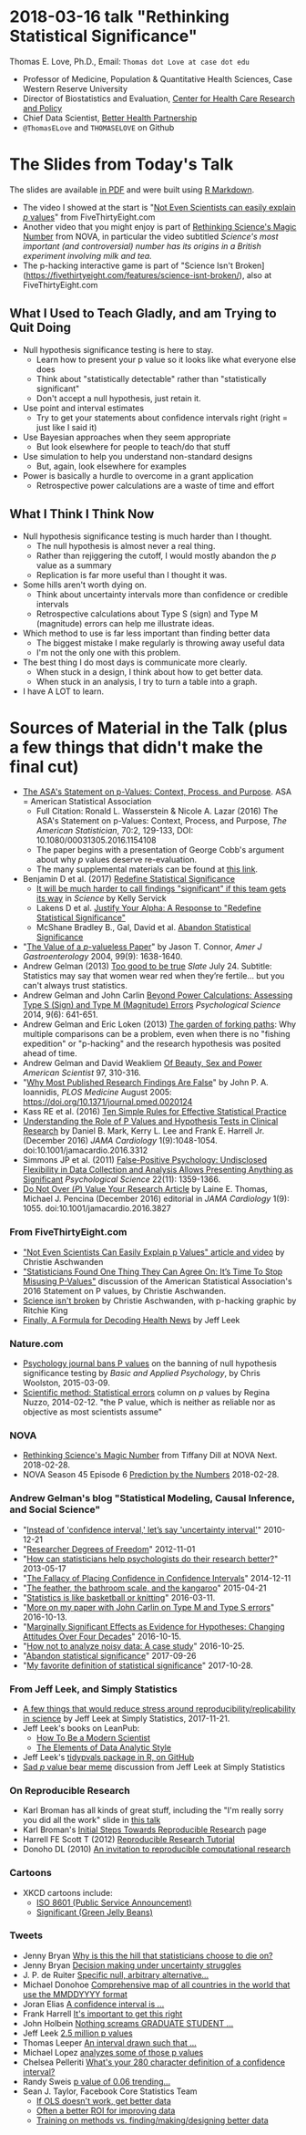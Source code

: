# 2018-03-16 talk "Rethinking Statistical Significance"

Thomas E. Love, Ph.D., Email: `Thomas dot Love at case dot edu`

- Professor of Medicine, Population & Quantitative Health Sciences, Case Western Reserve University
- Director of Biostatistics and Evaluation, [Center for Health Care Research and Policy](http://chrp.org/)
- Chief Data Scientist, [Better Health Partnership](http://betterhealthpartnership.org/)
- `@ThomasELove` and `THOMASELOVE` on Github

# The Slides from Today's Talk

The slides are available [in PDF](https://github.com/THOMASELOVE/rethink/blob/master/Love_2018-03-16.pdf) and were built using [R Markdown](https://raw.githubusercontent.com/THOMASELOVE/rethink/master/Love_2018-03-16.Rmd).

- The video I showed at the start is "[Not Even Scientists can easily explain *p* values](http://fivethirtyeight.com/features/not-even-scientists-can-easily-explain-p-values/)" from FiveThirtyEight.com
- Another video that you might enjoy is part of [Rethinking Science's Magic Number](http://www.pbs.org/wgbh/nova/next/body/rethinking-sciences-magic-number/) from NOVA, in particular the video subtitled *Science's most important (and controversial) number has its origins in a British experiment involving milk and tea.*
- The p-hacking interactive game is part of "Science Isn't Broken](https://fivethirtyeight.com/features/science-isnt-broken/), also at FiveThirtyEight.com

## What I Used to Teach Gladly, and am Trying to Quit Doing

- Null hypothesis significance testing is here to stay.
    - Learn how to present your p value so it looks like what everyone else does
    - Think about "statistically detectable" rather than "statistically significant"
    - Don't accept a null hypothesis, just retain it.
- Use point and interval estimates
    - Try to get your statements about confidence intervals right (right = just like I said it)
- Use Bayesian approaches when they seem appropriate
    - But look elsewhere for people to teach/do that stuff
- Use simulation to help you understand non-standard designs
    - But, again, look elsewhere for examples
- Power is basically a hurdle to overcome in a grant application
    - Retrospective power calculations are a waste of time and effort
    
## What I Think I Think Now

- Null hypothesis significance testing is much harder than I thought.
    - The null hypothesis is almost never a real thing.
    - Rather than rejiggering the cutoff, I would mostly abandon the *p* value as a summary
    - Replication is far more useful than I thought it was.
- Some hills aren't worth dying on.
    - Think about uncertainty intervals more than confidence or credible intervals
    - Retrospective calculations about Type S (sign) and Type M (magnitude) errors can help me illustrate ideas.
- Which method to use is far less important than finding better data
    - The biggest mistake I make regularly is throwing away useful data
    - I'm not the only one with this problem.
- The best thing I do most days is communicate more clearly.
    - When stuck in a design, I think about how to get better data.
    - When stuck in an analysis, I try to turn a table into a graph.
- I have A LOT to learn.

# Sources of Material in the Talk (plus a few things that didn't make the final cut)

- [The ASA's Statement on p-Values: Context, Process, and Purpose](https://amstat.tandfonline.com/doi/full/10.1080/00031305.2016.1154108?scroll=top&needAccess=true#.Wqqvlej4-Uk). ASA = American Statistical Association
    - Full Citation: Ronald L. Wasserstein & Nicole A. Lazar (2016) The ASA's Statement on p-Values: Context, Process, and Purpose, *The American Statistician*, 70:2, 129-133, DOI: 10.1080/00031305.2016.1154108
    - The paper begins with a presentation of George Cobb's argument about why *p* values deserve re-evaluation.
    - The many supplemental materials can be found at [this link](https://www.tandfonline.com/doi/suppl/10.1080/00031305.2016.1154108?scroll=top). 
- Benjamin D et al. (2017) [Redefine Statistical Significance](https://psyarxiv.com/mky9j/)
    - [It will be much harder to call findings "significant" if this team gets its way](http://www.sciencemag.org/news/2017/07/it-will-be-much-harder-call-new-findings-significant-if-team-gets-its-way) in *Science* by Kelly Servick
    - Lakens D et al. [Justify Your Alpha: A Response to "Redefine Statistical Significance"](https://psyarxiv.com/9s3y6)
    - McShane Bradley B., Gal, David et al. [Abandon Statistical Significance](http://www.stat.columbia.edu/~gelman/research/unpublished/abandon.pdf)
- "[The Value of a *p*-valueless Paper](https://www.nature.com/ajg/journal/v99/n9/pdf/ajg2004321a.pdf?origin=ppub&foxtrotcallback=true)" by Jason T. Connor, *Amer J Gastroenterology* 2004, 99(9): 1638-1640.
- Andrew Gelman (2013) [Too good to be true](http://www.slate.com/articles/health_and_science/science/2013/07/statistics_and_psychology_multiple_comparisons_give_spurious_results.html) *Slate* July 24. Subtitle: Statistics may say that women wear red when they’re fertile... but you can't always trust statistics.
- Andrew Gelman and John Carlin [Beyond Power Calculations: Assessing Type S (Sign) and Type M (Magnitude) Errors](http://www.stat.columbia.edu/~gelman/research/published/retropower_final.pdf) *Psychological Science* 2014, 9(6): 641-651.
- Andrew Gelman and Eric Loken (2013) [The garden of forking paths](http://www.stat.columbia.edu/~gelman/research/unpublished/p_hacking.pdf): Why multiple comparisons can be a problem, even when there is no "fishing expedition" or "p-hacking" and the research hypothesis was posited ahead of time.
- Andrew Gelman and David Weakliem [Of Beauty, Sex and Power](http://www.stat.columbia.edu/~gelman/research/published/power5r.pdf) *American Scientist* 97, 310-316.
- "[Why Most Published Research Findings Are False](http://journals.plos.org/plosmedicine/article?id=10.1371/journal.pmed.0020124)" by John P. A. Ioannidis, *PLOS Medicine* August 2005: https://doi.org/10.1371/journal.pmed.0020124
- Kass RE et al. (2016) [Ten Simple Rules for Effective Statistical Practice](http://journals.plos.org/ploscompbiol/article?id=10.1371/journal.pcbi.1004961)
- [Understanding the Role of P Values and Hypothesis Tests in Clinical Research](https://jamanetwork.com/journals/jamacardiology/fullarticle/2566171) by Daniel B. Mark, Kerry L. Lee and Frank E. Harrell Jr. (December 2016) *JAMA Cardiology* 1(9):1048-1054. doi:10.1001/jamacardio.2016.3312
- Simmons JP et al. (2011) [False-Positive Psychology: Undisclosed Flexibility in Data Collection and Analysis Allows Presenting Anything as Significant](http://journals.sagepub.com/doi/abs/10.1177/0956797611417632) *Psychological Science* 22(11): 1359-1366. 
- [Do Not Over (*P*) Value Your Research Article](https://jamanetwork.com/journals/jamacardiology/fullarticle/2566166) by Laine E. Thomas, Michael J. Pencina (December 2016) editorial in *JAMA Cardiology*  1(9): 1055. doi:10.1001/jamacardio.2016.3827

### From FiveThirtyEight.com

- ["Not Even Scientists Can Easily Explain p Values" article and video](http://fivethirtyeight.com/features/not-even-scientists-can-easily-explain-p-values/) by Christie Aschwanden
- ["Statisticians Found One Thing They Can Agree On: It’s Time To Stop Misusing P-Values"](http://fivethirtyeight.com/features/statisticians-found-one-thing-they-can-agree-on-its-time-to-stop-misusing-p-values/) discussion of the American Statistical Association's 2016 Statement on P values, by Christie Aschwanden.
- [Science isn't broken](https://fivethirtyeight.com/features/science-isnt-broken) by Christie Aschwanden, with p-hacking graphic by Ritchie King
- [Finally, A Formula for Decoding Health News](https://fivethirtyeight.com/features/a-formula-for-decoding-health-news/) by Jeff Leek

### Nature.com

- [Psychology journal bans P values](http://www.nature.com/news/psychology-journal-bans-p-values-1.17001) on the banning of null hypothesis significance testing by *Basic and Applied Psychology*, by Chris Woolston, 2015-03-09.
- [Scientific method: Statistical errors](https://www.nature.com/news/scientific-method-statistical-errors-1.14700) column on *p* values by Regina Nuzzo, 2014-02-12. "the P value, which is neither as reliable nor as objective as most scientists assume"

### NOVA

- [Rethinking Science's Magic Number](http://www.pbs.org/wgbh/nova/next/body/rethinking-sciences-magic-number/) from Tiffany Dill at NOVA Next. 2018-02-28.
- NOVA Season 45 Episode 6 [Prediction by the Numbers](http://www.pbs.org/video/prediction-by-the-numbers-hg2znc/) 2018-02-28.

### Andrew Gelman's blog "Statistical Modeling, Causal Inference, and Social Science"

- "[Instead of 'confidence interval,' let’s say 'uncertainty interval'](http://andrewgelman.com/2010/12/21/lets_say_uncert/)" 2010-12-21
- "[Researcher Degrees of Freedom](http://andrewgelman.com/2012/11/01/researcher-degrees-of-freedom/)" 2012-11-01
- "[How can statisticians help psychologists do their research better?](http://andrewgelman.com/2013/05/17/how-can-statisticians-help-psychologists-do-their-research-better/)" 2013-05-17
- "[The Fallacy of Placing Confidence in Confidence Intervals](http://andrewgelman.com/2014/12/11/fallacy-placing-confidence-confidence-intervals/)" 2014-12-11
- "[The feather, the bathroom scale, and the kangaroo](http://andrewgelman.com/2015/04/21/feather-bathroom-scale-kangaroo/)" 2015-04-21
- "[Statistics is like basketball or knitting](http://andrewgelman.com/2016/03/11/statistics-is-like-basketball-or-knitting/)" 2016-03-11.
- "[More on my paper with John Carlin on Type M and Type S errors](http://andrewgelman.com/2016/11/13/more-on-my-paper-with-john-carlin-on-type-m-and-type-s-errors/)" 2016-10-13.
- "[Marginally Significant Effects as Evidence for Hypotheses: Changing Attitudes Over Four Decades](http://andrewgelman.com/2016/10/15/marginally-significant-effects-as-evidence-for-hypotheses-changing-attitudes-over-four-decades/)" 2016-10-15.
- "[How not to analyze noisy data: A case study](http://andrewgelman.com/2016/10/25/how-not-to-analyze-noisy-data-a-case-study/)" 2016-10-25.
- "[Abandon statistical significance](http://andrewgelman.com/2017/09/26/abandon-statistical-significance/)" 2017-09-26
- "[My favorite definition of statistical significance](http://andrewgelman.com/2017/10/28/favorite-definition-statistical-significance/)" 2017-10-28.
 
### From Jeff Leek, and Simply Statistics

- [A few things that would reduce stress around reproducibility/replicability in science](https://simplystatistics.org/2017/11/21/rr-sress/) by Jeff Leek at Simply Statistics, 2017-11-21.
- Jeff Leek's books on LeanPub:
    - [How To Be a Modern Scientist](https://leanpub.com/modernscientist)
    - [The Elements of Data Analytic Style](https://leanpub.com/datastyle)
- Jeff Leek's [tidypvals package in R, on GitHub](https://github.com/jtleek/tidypvals)
- [Sad *p* value bear meme](https://simplystatistics.org/2013/08/26/statistics-meme-sad-p-value-bear/) discussion from Jeff Leek at Simply Statistics

### On Reproducible Research
- Karl Broman has all kinds of great stuff, including the "I'm really sorry you did all the work" slide in [this talk](https://www.biostat.wisc.edu/~kbroman/presentations/repro_research_UMass2016.pdf) 
 - Karl Broman's [Initial Steps Towards Reproducible Research](http://kbroman.org/steps2rr/) page
 - Harrell FE Scott T (2012) [Reproducible Research Tutorial](http://biostat.mc.vanderbilt.edu/wiki/pub/Main/ReproducibleResearchTutorial/HarrellScottTutorial-useR2012.pdf)
 - Donoho DL (2010) [An invitation to reproducible computational research](https://academic.oup.com/biostatistics/article/11/3/385/257703)

### Cartoons

- XKCD cartoons include:
    - [ISO 8601 (Public Service Announcement)](https://xkcd.com/1179/)
    - [Significant (Green Jelly Beans)](https://xkcd.com/882/)

### Tweets

- Jenny Bryan [Why is this the hill that statisticians choose to die on?](https://twitter.com/JennyBryan/status/946433827076939776)
- Jenny Bryan [Decision making under uncertainty struggles](https://twitter.com/JennyBryan/status/94644114851556)
- J. P. de Ruiter [Specific null, arbitrary alternative...](https://twitter.com/JPdeRuiter/status/963481008417988609)
- Michael Donohoe [Comprehensive map of all countries in the world that use the MMDDYYYY format](https://twitter.com/donohoe/status/597876118688026624)
- Joran Elias [A confidence interval is ...](https://twitter.com/joranelias/status/973662113657843712)
- Frank Harrell [It's important to get this right](https://twitter.com/f2harrell/status/946437578391216129)
- John Holbein [Nothing screams GRADUATE STUDENT ...](https://twitter.com/JohnHolbein1/status/967815244574703616)
- Jeff Leek [2.5 million p values](https://twitter.com/jtleek/status/890180014733492225)
- Thomas Leeper [An interval drawn such that ...](https://twitter.com/thosjleeper/status/973664676897837057)
- Michael Lopez [analyzes some of those p values](https://twitter.com/StatsbyLopez/status/890230164042469376)
- Chelsea Pelleriti [What's your 280 character definition of a confidence interval?](https://twitter.com/ChelseaParlett/status/973657698536366080)
- Randy Sweis [p value of 0.06 trending...](https://twitter.com/RandySweisMD/status/951828002807132160)
- Sean J. Taylor, Facebook Core Statistics Team
    - [If OLS doesn't work, get better data](https://twitter.com/seanjtaylor/status/967940381831716864) 
    - [Often a better ROI for improving data](https://twitter.com/seanjtaylor/status/968145837976051712) 
    - [Training on methods vs. finding/making/designing better data](https://twitter.com/seanjtaylor/status/968147593845813250)
